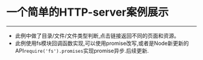# 一个简单的HTTP-server案例展示
----
* 此例中做了目录/文件/文件类型判断,点击链接返回不同的页面和资源。
* 此例使用fs模块回调函数实现,可以使用promise改写,或者是Node新更新的API`require('fs').promises`实现promise异步.后续更新.